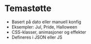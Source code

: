 # Temastøtte

- Basert på dato eller manuell konfig
- Eksempler: Jul, Pride, Halloween
- CSS-klasser, animasjoner og effekter
- Defineres i JSON eller JS